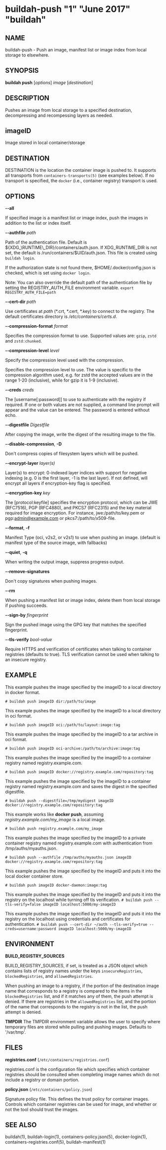 # buildah-push "1" "June 2017" "buildah"

## NAME
buildah\-push - Push an image, manifest list or image index from local storage to elsewhere.

## SYNOPSIS
**buildah push** [*options*] *image* [*destination*]

## DESCRIPTION
Pushes an image from local storage to a specified destination, decompressing
and recompessing layers as needed.

## imageID
Image stored in local container/storage

## DESTINATION

 DESTINATION is the location the container image is pushed to. It supports all transports from `containers-transports(5)` (see examples below). If no transport is specified, the `docker` (i.e., container registry) transport is used.

## OPTIONS

**--all**

If specified image is a manifest list or image index, push the images in addition to
the list or index itself.

**--authfile** *path*

Path of the authentication file. Default is ${XDG_\RUNTIME\_DIR}/containers/auth.json. If XDG_RUNTIME_DIR is not set, the default is /run/containers/$UID/auth.json. This file is created using `buildah login`.

If the authorization state is not found there, $HOME/.docker/config.json is checked, which is set using `docker login`.

Note: You can also override the default path of the authentication file by setting the REGISTRY\_AUTH\_FILE
environment variable. `export REGISTRY_AUTH_FILE=path`

**--cert-dir** *path*

Use certificates at *path* (\*.crt, \*.cert, \*.key) to connect to the registry.
The default certificates directory is _/etc/containers/certs.d_.

**--compression-format** *format*

Specifies the compression format to use.  Supported values are: `gzip`, `zstd` and `zstd:chunked`.

**--compression-level** *level*

Specify the compression level used with the compression.

Specifies the compression level to use.  The value is specific to the compression algorithm used, e.g. for zstd the accepted values are in the range 1-20 (inclusive), while for gzip it is 1-9 (inclusive).

**--creds** *creds*

The [username[:password]] to use to authenticate with the registry if required.
If one or both values are not supplied, a command line prompt will appear and the
value can be entered.  The password is entered without echo.

**--digestfile** *Digestfile*

After copying the image, write the digest of the resulting image to the file.

**--disable-compression**, **-D**

Don't compress copies of filesystem layers which will be pushed.

**--encrypt-layer** *layer(s)*

Layer(s) to encrypt: 0-indexed layer indices with support for negative indexing (e.g. 0 is the first layer, -1 is the last layer). If not defined, will encrypt all layers if encryption-key flag is specified.

**--encryption-key** *key*

The [protocol:keyfile] specifies the encryption protocol, which can be JWE (RFC7516), PGP (RFC4880), and PKCS7 (RFC2315) and the key material required for image encryption. For instance, jwe:/path/to/key.pem or pgp:admin@example.com or pkcs7:/path/to/x509-file.

**--format**, **-f**

Manifest Type (oci, v2s2, or v2s1) to use when pushing an image. (default is manifest type of the source image, with fallbacks)

**--quiet**, **-q**

When writing the output image, suppress progress output.

**--remove-signatures**

Don't copy signatures when pushing images.

**--rm**

When pushing a manifest list or image index, delete them from local storage if pushing succeeds.

**--sign-by** *fingerprint*

Sign the pushed image using the GPG key that matches the specified fingerprint.

**--tls-verify** *bool-value*

Require HTTPS and verification of certificates when talking to container registries (defaults to true).  TLS verification cannot be used when talking to an insecure registry.

## EXAMPLE

This example pushes the image specified by the imageID to a local directory in docker format.

 `# buildah push imageID dir:/path/to/image`

This example pushes the image specified by the imageID to a local directory in oci format.

 `# buildah push imageID oci:/path/to/layout:image:tag`

This example pushes the image specified by the imageID to a tar archive in oci format.

  `# buildah push imageID oci-archive:/path/to/archive:image:tag`

This example pushes the image specified by the imageID to a container registry named registry.example.com.

 `# buildah push imageID docker://registry.example.com/repository:tag`

This example pushes the image specified by the imageID to a container registry named registry.example.com and saves the digest in the specified digestfile.

 `# buildah push --digestfile=/tmp/mydigest imageID docker://registry.example.com/repository:tag`

This example works like **docker push**, assuming *registry.example.com/my_image* is a local image.

 `# buildah push registry.example.com/my_image`

This example pushes the image specified by the imageID to a private container registry named registry.example.com with authentication from /tmp/auths/myauths.json.

 `# buildah push --authfile /tmp/auths/myauths.json imageID docker://registry.example.com/repository:tag`

This example pushes the image specified by the imageID and puts it into the local docker container store.

 `# buildah push imageID docker-daemon:image:tag`

This example pushes the image specified by the imageID and puts it into the registry on the localhost while turning off tls verification.
 `# buildah push --tls-verify=false imageID localhost:5000/my-imageID`

This example pushes the image specified by the imageID and puts it into the registry on the localhost using credentials and certificates for authentication.
 `# buildah push --cert-dir ~/auth --tls-verify=true --creds=username:password imageID localhost:5000/my-imageID`

## ENVIRONMENT

**BUILD\_REGISTRY\_SOURCES**

BUILD\_REGISTRY\_SOURCES, if set, is treated as a JSON object which contains
lists of registry names under the keys `insecureRegistries`,
`blockedRegistries`, and `allowedRegistries`.

When pushing an image to a registry, if the portion of the destination image
name that corresponds to a registry is compared to the items in the
`blockedRegistries` list, and if it matches any of them, the push attempt is
denied.  If there are registries in the `allowedRegistries` list, and the
portion of the name that corresponds to the registry is not in the list, the
push attempt is denied.

**TMPDIR**
The TMPDIR environment variable allows the user to specify where temporary files
are stored while pulling and pushing images.  Defaults to '/var/tmp'.

## FILES

**registries.conf** (`/etc/containers/registries.conf`)

registries.conf is the configuration file which specifies which container registries should be consulted when completing image names which do not include a registry or domain portion.

**policy.json** (`/etc/containers/policy.json`)

Signature policy file.  This defines the trust policy for container images.  Controls which container registries can be used for image, and whether or not the tool should trust the images.

## SEE ALSO
buildah(1), buildah-login(1), containers-policy.json(5), docker-login(1), containers-registries.conf(5), buildah-manifest(1)
